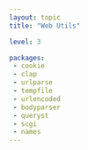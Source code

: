 ```yaml
---
layout: topic
title: "Web Utils"

level: 3

packages:
 - cookie
 - clap
 - urlparse
 - tempfile
 - urlencoded
 - bodyparser
 - queryst
 - scgi
 - names
---
```

